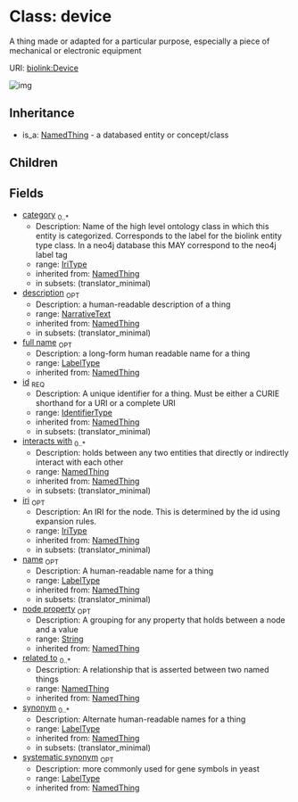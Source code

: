 # Class: device


A thing made or adapted for a particular purpose, especially a piece of mechanical or electronic equipment

URI: [biolink:Device](https://w3id.org/biolink/vocab/Device)

![img](http://yuml.me/diagram/nofunky;dir:TB/class/\[NamedThing]<filler(i)%200..1-%20\[Device|id(i):identifier_type;name(i):label_type%20%3F;category(i):iri_type%20*;node_property(i):string%20%3F;iri(i):iri_type%20%3F;synonym(i):label_type%20*;full_name(i):label_type%20%3F;description(i):narrative_text%20%3F;systematic_synonym(i):label_type%20%3F;creation_date(i):date%20%3F;update_date(i):date%20%3F;has_chemical_formula(i):chemical_formula_value%20%3F;aggregate_statistic(i):string%20%3F;interbase_coordinate(i):string%20%3F],%20\[OntologyClass]<has%20molecular%20consequence(i)%200..*-%20\[Device],%20\[NamedThing]<same%20as(i)%200..*-%20\[Device],%20\[NamedThing]<produces(i)%200..*-%20\[Device],%20\[Disease]<manifestation%20of(i)%200..*-%20\[Device],%20\[NamedThing]<derives%20from(i)%200..*-%20\[Device],%20\[NamedThing]<derives%20into(i)%200..*-%20\[Device],%20\[Occurrent]<capable%20of(i)%200..*-%20\[Device],%20\[Occurrent]<actively%20involved%20in(i)%200..*-%20\[Device],%20\[Occurrent]<participates%20in(i)%200..*-%20\[Device],%20\[NamedThing]<part%20of(i)%200..*-%20\[Device],%20\[NamedThing]<has%20part(i)%200..*-%20\[Device],%20\[NamedThing]<overlaps(i)%200..*-%20\[Device],%20\[NamedThing]<model%20of(i)%200..*-%20\[Device],%20\[NamedThing]<location%20of(i)%200..*-%20\[Device],%20\[NamedThing]<located%20in(i)%200..*-%20\[Device],%20\[NamedThing]<occurs%20in(i)%200..*-%20\[Device],%20\[NamedThing]<prevents(i)%200..*-%20\[Device],%20\[NamedThing]<causes(i)%200..*-%20\[Device],%20\[NamedThing]<contributes%20to(i)%200..*-%20\[Device],%20\[NamedThing]<predisposes(i)%200..*-%20\[Device],%20\[NamedThing]<affects%20risk%20for(i)%200..*-%20\[Device],%20\[NamedThing]<colocalizes%20with(i)%200..*-%20\[Device],%20\[NamedThing]<coexists%20with(i)%200..*-%20\[Device],%20\[NamedThing]<xenologous%20to(i)%200..*-%20\[Device],%20\[NamedThing]<orthologous%20to(i)%200..*-%20\[Device],%20\[NamedThing]<paralogous%20to(i)%200..*-%20\[Device],%20\[NamedThing]<homologous%20to(i)%200..*-%20\[Device],%20\[NamedThing]<disrupts(i)%200..*-%20\[Device],%20\[NamedThing]<negatively%20regulates(i)%200..*-%20\[Device],%20\[NamedThing]<positively%20regulates(i)%200..*-%20\[Device],%20\[NamedThing]<regulates(i)%200..*-%20\[Device],%20\[NamedThing]<affects(i)%200..*-%20\[Device],%20\[NamedThing]<physically%20interacts%20with(i)%200..*-%20\[Device],%20\[NamedThing]<interacts%20with(i)%200..*-%20\[Device],%20\[NamedThing]<related%20to(i)%200..*-%20\[Device],%20\[NamedThing]^-\[Device])
## Inheritance

 *  is_a: [NamedThing](NamedThing.md) - a databased entity or concept/class
## Children

## Fields

 * [category](category.md)  <sub>0..*</sub>
    * Description: Name of the high level ontology class in which this entity is categorized. Corresponds to the label for the biolink entity type class. In a neo4j database this MAY correspond to the neo4j label tag
    * range: [IriType](IriType.md)
    * inherited from: [NamedThing](NamedThing.md)
    * in subsets: (translator_minimal)
 * [description](description.md)  <sub>OPT</sub>
    * Description: a human-readable description of a thing
    * range: [NarrativeText](NarrativeText.md)
    * inherited from: [NamedThing](NamedThing.md)
    * in subsets: (translator_minimal)
 * [full name](full_name.md)  <sub>OPT</sub>
    * Description: a long-form human readable name for a thing
    * range: [LabelType](LabelType.md)
    * inherited from: [NamedThing](NamedThing.md)
 * [id](id.md)  <sub>REQ</sub>
    * Description: A unique identifier for a thing. Must be either a CURIE shorthand for a URI or a complete URI
    * range: [IdentifierType](IdentifierType.md)
    * inherited from: [NamedThing](NamedThing.md)
    * in subsets: (translator_minimal)
 * [interacts with](interacts_with.md)  <sub>0..*</sub>
    * Description: holds between any two entities that directly or indirectly interact with each other
    * range: [NamedThing](NamedThing.md)
    * inherited from: [NamedThing](NamedThing.md)
    * in subsets: (translator_minimal)
 * [iri](iri.md)  <sub>OPT</sub>
    * Description: An IRI for the node. This is determined by the id using expansion rules.
    * range: [IriType](IriType.md)
    * inherited from: [NamedThing](NamedThing.md)
    * in subsets: (translator_minimal)
 * [name](name.md)  <sub>OPT</sub>
    * Description: A human-readable name for a thing
    * range: [LabelType](LabelType.md)
    * inherited from: [NamedThing](NamedThing.md)
    * in subsets: (translator_minimal)
 * [node property](node_property.md)  <sub>OPT</sub>
    * Description: A grouping for any property that holds between a node and a value
    * range: [String](String.md)
    * inherited from: [NamedThing](NamedThing.md)
 * [related to](related_to.md)  <sub>0..*</sub>
    * Description: A relationship that is asserted between two named things
    * range: [NamedThing](NamedThing.md)
    * inherited from: [NamedThing](NamedThing.md)
 * [synonym](synonym.md)  <sub>0..*</sub>
    * Description: Alternate human-readable names for a thing
    * range: [LabelType](LabelType.md)
    * inherited from: [NamedThing](NamedThing.md)
    * in subsets: (translator_minimal)
 * [systematic synonym](systematic_synonym.md)  <sub>OPT</sub>
    * Description: more commonly used for gene symbols in yeast
    * range: [LabelType](LabelType.md)
    * inherited from: [NamedThing](NamedThing.md)
